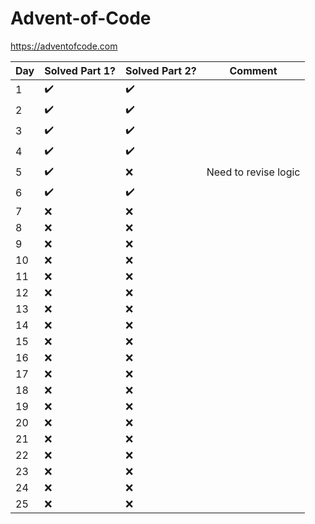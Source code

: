 # Advent-of-Code
https://adventofcode.com
 

| Day | Solved Part 1?     | Solved Part 2?     | Comment              |
| --- | ------------------ | ------------------ | -------------------- |
| 1   | :heavy_check_mark: | :heavy_check_mark: |                      |
| 2   | :heavy_check_mark: | :heavy_check_mark: |                      |
| 3   | :heavy_check_mark: | :heavy_check_mark: |                      |
| 4   | :heavy_check_mark: | :heavy_check_mark: |                      |
| 5   | :heavy_check_mark: | :x:                | Need to revise logic |
| 6   | :heavy_check_mark: | :heavy_check_mark: |                      |
| 7   | :x:                | :x:                |                      |
| 8   | :x:                | :x:                |                      |
| 9   | :x:                | :x:                |                      |
| 10  | :x:                | :x:                |                      |
| 11  | :x:                | :x:                |                      |
| 12  | :x:                | :x:                |                      |
| 13  | :x:                | :x:                |                      |
| 14  | :x:                | :x:                |                      |
| 15  | :x:                | :x:                |                      |
| 16  | :x:                | :x:                |                      |
| 17  | :x:                | :x:                |                      |
| 18  | :x:                | :x:                |                      |
| 19  | :x:                | :x:                |                      |
| 20  | :x:                | :x:                |                      |
| 21  | :x:                | :x:                |                      |
| 22  | :x:                | :x:                |                      |
| 23  | :x:                | :x:                |                      |
| 24  | :x:                | :x:                |                      |
| 25  | :x:                | :x:                |                      |